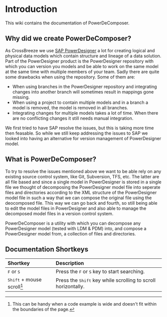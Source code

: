 # Introduction
This wiki contains the documentation of PowerDeComposer.

## Why did we create PowerDeComposer?
As CrossBreeze we use [SAP PowerDesigner](https://www.sap.com/products/powerdesigner-data-modeling-tools.html) a lot for creating logical and physical data models which contain structure and lineage of a data solution. Part of the PowerDesigner product is the PowerDesigner repository with which you can version you models and be able to work on the same model at the same time with multiple members of your team.
Sadly there are quite some drawbacks when using the repository. Some of them are:

- When using branches in the PowerDesigner repository and integrating changes into another branch will sometimes result in mappings gone missing.
- When using a project to contain multiple models and in a branch a model is removed, the model is removed in all branches.
- Integrating changes for multiple models takes a lot of time. When there are no conflicting changes it still needs manual integration.

We first tried to have SAP resolve the issues, but this is taking more time then feasable. So while we still keep addressing the issues to SAP we looked into having an alternative for version management of PowerDesigner model.

## What is PowerDeComposer?
To try to resolve the issues mentioned above we want to be able rely on any existing source control system, like Git, Subversion, TFS, etc. The latter are all file based and since a single model in PowerDesigner is stored in a single file we thought of decomposing the PowerDesigner model file into seperate files and directories according to the XML structure of the PowerDesigner model file in such a way that we can compose the original file using the deocomposed file. This way we can go back and fourth, so still being able to edit the model files in PowerDesigner and also able to manage the decomposed model files in a version control system.

PowerDeComposer is a utility with which you can decompose any PowerDesigner model (tested with LDM & PDM) into, and compose a PowerDesigner model from, a collection of files and directories.

## Documentation Shortkeys

| Shortkey | Description |
|:---      |:---         |
|<kbd>F</kbd> or <kbd>S</kbd> | Press the <kbd>F</kbd> or <kbd>S</kbd> key to start searching. |
| <kbd>Shift</kbd> + mouse scroll[^1] | Press the <kbd>Shift</kbd> key while scrolling to scroll horizontally. |

[comment]: Footnotes
[^1]: This can be handy when a code example is wide and doesn't fit within the boundaries of the page.